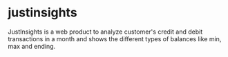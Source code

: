 # justinsights
JustInsights is a web product to analyze customer's credit and debit transactions in a month and shows the different types of balances like min, max and ending.
